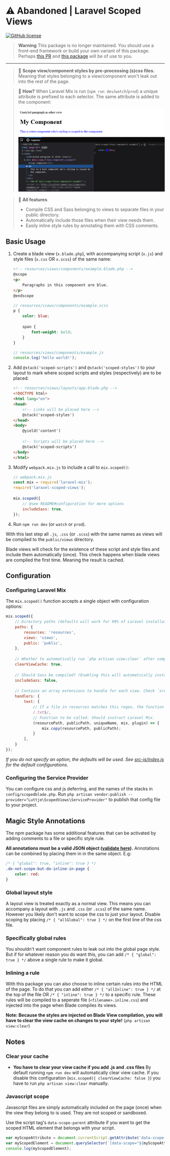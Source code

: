 # ⚠ Abandoned | Laravel Scoped Views

[![GitHub license](https://img.shields.io/github/license/luttje/laravel-scoped-views)](https://github.com/luttje/laravel-scoped-views/blob/main/LICENSE) 

> **Warning**
> This package is no longer maintained. You should use a front-end framework or build your own variant of this package. 
> Perhaps [this PR](https://github.com/luttje/laravel-scoped-views/pull/1) and [this package](https://github.com/luttje/laravel-scoped-components) will be of use to you.

<hr>

> 📛 **Scope view/component styles by pre-processing (s)css files.** Meaning that styles belonging to a view/component won't leak out into the rest of the page.

> 🤖 **How?** When Laravel Mix is run (`npm run dev`/`watch`/`prod`) a unique attribute is prefixed to each selector. The same attribute is added to the component:
> 
> ![](.github/resulting-html.png)

> 🔨 **All features**
> - Compile CSS and Sass belonging to views to separate files in your public directory.
> - Automatically include those files when their view needs them.
> - Easily inline style rules by annotating them with CSS comments.

## Basic Usage

1. Create a blade view (`x.blade.php`), with accompanying script (`x.js`) and style files (`x.css` OR `x.scss`) of the same name:
    ```html
    <!-- resources/views/components/example.blade.php -->
    @scope
    <p>
        Paragraphs in this component are blue.
    </p>
    @endscope
    ```
    ```scss
    // resources/views/components/example.scss
    p {
        color: blue;

        span {
            font-weight: bold;
        }
    }
    ```
    ```js
    // resources/views/components/example.js
    console.log('hello world!');
    ```
2. Add `@stack('scoped-scripts')` and `@stack('scoped-styles')` to your layout to mark where scoped scripts and styles (respectively) are to be placed:
    ```html
    <!-- resources/views/layouts/app.blade.php -->
    <!DOCTYPE html>
    <html lang="en">
    <head>
        <!-- Links will be placed here -->
        @stack('scoped-styles')
    </head>
    <body>
        @yield('content')

        <!-- Scripts will be placed here -->
        @stack('scoped-scripts')
    </body>
    </html>
    ```
3. Modify `webpack.mix.js` to include a call to `mix.scoped()`:
    ```js
    // webpack.mix.js
    const mix = require('laravel-mix');
    require('laravel-scoped-views');

    mix.scoped({
        // @see README#configuration for more options
        includeSass: true,
    });
    ```
4. Run `npm run dev` (or `watch` or `prod`).

With this last step all `.js`, `.css` (or `.scss`) with the same names as views will be compiled to the `public/views` directory.

Blade views will check for the existence of these script and style files and include them automatically (once). This check happens when blade views are compiled the first time. Meaning the result is cached.


## Configuration

### Configuring Laravel Mix
The `mix.scoped()` function accepts a single object with configuration options:
```js
mix.scoped({
    // Directory paths (defaults will work for 99% of Laravel installations)
    paths: {
        resources: 'resources',
        views: 'views',
        public: 'public',
    },

    // Whether to automatically run `php artisan view:clear` after compilation
    clearViewCache: true,

    // Should Sass be compiled? (Enabling this will automatically install dependencies the first time Mix runs)
    includeSass: false,

    // Contains an array extensions to handle for each view. Check `src-js/handlers` for the defaults (js, css, scss).
    handlers: {
        text: [
            // If a file in resources matches this regex, the function will be called
            /.txt$/,
            // Function to be called. Should instruct Laravel Mix.
            (resourcePath, publicPath, uniqueName, mix, plugin) => {
                mix.copy(resourcePath, publicPath);
            }
        ],
    }
});
```
*If you do not specify an option, the defaults will be used. See [src-js/index.js](src-js/index.js) for the default configurations.*


### Configuring the Service Provider
You can configure css and js deferring, and the names of the stacks in `config/scopedblade.php`. 
Run `php artisan vendor:publish --provider="Luttje\ScopedViews\ServiceProvider"` to publish that config file to your project.


## Magic Style Annotations

The npm package has some additional features that can be activated by adding comments to a file or specific style rule. 

**All annotations must be a valid JSON object ([validate here](https://jsonlint.com/)).** Annotations can be combined by placing them in in the same object. E.g:
```css
/* { "global": true, "inline": true } */
.do-not-scope-but-do-inline-in-page {
    color: red;
}
```

### Global layout style
A layout view is treated exactly as a normal view. This means you can accompany a layout with `.js` and `.css` (or `.scss`) of the same name. However you likely don't want to scope the css to just your layout. Disable scoping by placing `/* { "allGlobal": true } */` on the first line of the css file. 


### Specifically global rules
You shouldn't want component rules to leak out into the global page style. But if for whatever reason you do want this, you can add `/* { "global": true } */` above a single rule to make it global. 


### Inlining a rule
With this package you can also choose to inline certain rules into the HTML of the page. To do that you can add either `/* { "allInline": true } */` at the top of the file OR `/* { "inline": true } */` to a specific rule. These rules will be compiled to a seperate file (`<filename>.inline.css`) and injected into the page when Blade compiles its views. 

**Note: Because the styles are injected on Blade View compilation, you will have to clear the view cache on changes to your style!** (`php artisan view:clear`)


## Notes

### Clear your cache
- **You have to clear your view cache if you add .js and .css files**
By default running `npm run dev` will automatically clear view cache. If you disable this configuration (`mix.scoped({ clearViewCache: false }`) you have to run `php artisan view:clear` manually.


### Javascript scope
Javascript files are simply automatically included on the page (once) when the view they belong to is used. They are not scoped or sandboxed.

Use the script tag's `data-scope-parent` attribute if you want to get the scoped HTML element that belongs with your script.
```js
var myScopeAttribute = document.currentScript.getAttribute('data-scope-parent');
var myScopedElement = document.querySelector(`[data-scope="${myScopeAttribute}"]`);
console.log(myScopedElement);
```
